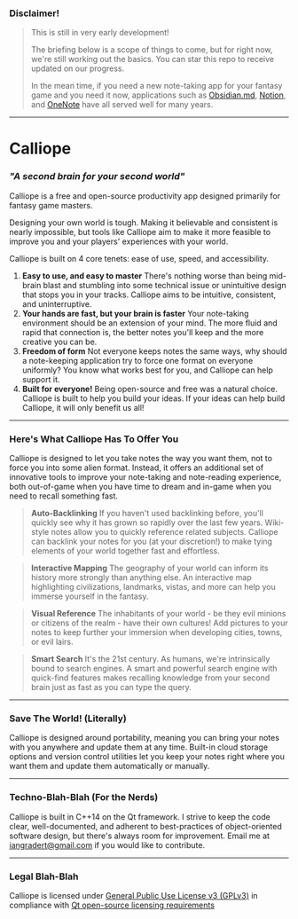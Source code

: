 ### Disclaimer!
> This is still in very early development!
> 
> The briefing below is a scope of things to come, but for right now, we're still working out the basics. You can star this repo to receive updated on our progress.
> 
> In the mean time, if you need a new note-taking app for your fantasy game and you need it now, applications such as [Obsidian.md](https://obsidian.md/), [Notion](https://www.notion.so/), and [OneNote](https://www.onenote.com/hrd) have all served well for many years.

---

# Calliope
### *"A second brain for your second world"*
Calliope is a free and open-source productivity app designed primarily for fantasy game masters.

Designing your own world is tough. Making it believable and consistent is nearly impossible, but tools like Calliope aim to make it more feasible to improve you and your players' experiences with your world.

Calliope is built on 4 core tenets: ease of use, speed, and accessibility.
1. **Easy to use, and easy to master**
	There's nothing worse than being mid-brain blast and stumbling into some technical issue or unintuitive design that stops you in your tracks. Calliope aims to be intuitive, consistent, and uninterruptive.
2. **Your hands are fast, but your brain is faster**
	Your note-taking environment should be an extension of your mind. The more fluid and rapid that connection is, the better notes you'll keep and the more creative you can be.
3. **Freedom of form**
	Not everyone keeps notes the same ways, why should a note-keeping application try to force one format on everyone uniformly? You know what works best for you, and Calliope can help support it.
4. **Built for everyone!**
	Being open-source and free was a natural choice. Calliope is built to help you build your ideas. If your ideas can help build Calliope, it will only benefit us all!

---

### Here's What Calliope Has To Offer You
Calliope is designed to let you take notes the way you want them, not to force you into some alien format. Instead, it offers an additional set of innovative tools to improve your note-taking and note-reading experience, both out-of-game when you have time to dream and in-game when you need to recall something fast.

> **Auto-Backlinking**
> If you haven't used backlinking before, you'll quickly see why it has grown so rapidly over the last few years. Wiki-style notes allow you to quickly reference related subjects. Calliope can backlink your notes for you (at your discretion!) to make tying elements of your world together fast and effortless.

> **Interactive Mapping**
> The geography of your world can inform its history more strongly than anything else. An interactive map highlighting civilizations, landmarks, vistas, and more can help you immerse yourself in the fantasy.

> **Visual Reference**
> The inhabitants of your world - be they evil minions or citizens of the realm - have their own cultures! Add pictures to your notes to keep further your immersion when developing cities, towns, or evil lairs.

> **Smart Search**
> It's the 21st century. As humans, we're intrinsically bound to search engines. A smart and powerful search engine with quick-find features makes recalling knowledge from your second brain just as fast as you can type the query.

---

### Save The World! (Literally)
Calliope is designed around portability, meaning you can bring your notes with you anywhere and update them at any time. Built-in cloud storage options and version control utilities let you keep your notes right where you want them and update them automatically or manually.

---

### Techno-Blah-Blah (For the Nerds)
Calliope is built in C++14 on the Qt framework. I strive to keep the code clear, well-documented, and adherent to best-practices of object-oriented software design, but there's always room for improvement. Email me at [iangradert@gmail.com](mailto:iangradert@gmail.com) if you would like to contribute.

---

### Legal Blah-Blah
Calliope is licensed under [General Public Use License v3 (GPLv3)](https://www.gnu.org/licenses/gpl-3.0.html) in compliance with [Qt open-source licensing requirements](https://www.qt.io/download-open-source#obligations) 